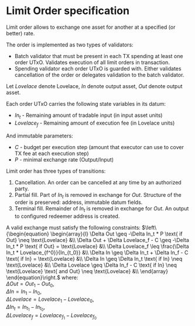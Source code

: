 # Limit Order specification

Limit order allows to exchange one asset for another at a specified (or better) rate.

The order is implemented as two types of validators:
- Batch validator that must be present in each TX spending at least one order UTxO. Validates execution of all limit orders in transaction.
- Spending validator each order UTxO is guarded with. Either validates cancellation of the order or delegates validation to the batch validator.

Let $Lovelace$ denote Lovelace, $In$ denote output asset, $Out$ denote output asset.

Each order UTxO carries the following state variables in its datum:
* $In_t$ - Remaining amount of tradable input (in input asset units)
* $Lovelace_f$ - Remaining amount of execution fee (in Lovelace units)

And immutable parameters:
* $C$ - budget per execution step (amount that executor can use to cover TX fee at each execution step)
* $P$ - minimal exchange rate (Output/Input)

Limit order has three types of transitions:
1. Cancellation. An order can be cancelled at any time by an authorized party.
2. Partial fill. Part of $In_t$ is removed in exchange for $Out$. Structure of the order is preserved: address, immutable datum fields.
3. Terminal fill. Remainder of $In_t$ is removed in exchange for $Out$. An output to configured redeemer address is created.

A valid exchange must satisfy the following constraints:
$\left\{\begin{equation} 
  \begin{array}{l}
    \Delta Out \geq -\Delta In_t * P \text{ if Out} \neq \text{Lovelace} &\\
    \Delta Out + \Delta Lovelace_f - C \geq -\Delta In_t * P \text{ if Out} = \text{Lovelace} &\\
    \Delta Lovelace_f \leq \frac{\Delta In_t * Lovelace_{f^0}}{In_{t_0}} &\\
    \Delta In \geq \Delta In_t + \Delta In_f - C \text{ if In} = \text{Lovelace} &\\
    \Delta In \geq \Delta In_t \text{ if In} \neq \text{Lovelace} &\\
    \Delta Lovelace \geq \Delta In_f - C \text{ if In} \neq \text{Lovelace} \text{ and Out} \neq \text{Lovelace} &\\
  \end{array}
\end{equation}\right.$
where: \
$\Delta Out = Out_1 - Out_0$, \
$\Delta In = In_1 - In_0$, \
$\Delta Lovelace = Lovelace_1 - Lovelace_0$, \
$\Delta In_t = In_{t_1} - In_{t_0}$, \
$\Delta Lovelace_f = Lovelace_{f_1} - Lovelace_{f_0}$